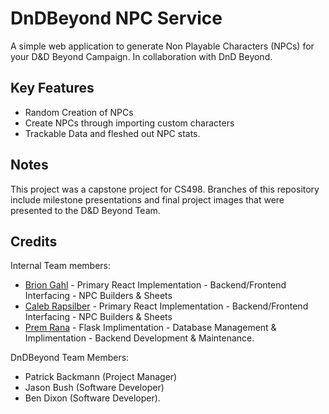﻿
# DnDBeyond NPC Service
A simple web application to generate Non Playable Characters (NPCs) for your D&D Beyond Campaign. In collaboration with DnD Beyond. 

## Key Features
-	Random Creation of NPCs
-	Create NPCs through importing custom characters
-	Trackable Data and fleshed out NPC stats.

## Notes
This project was a capstone project for CS498. Branches of this repository include milestone presentations and final project images that were presented to the D&D Beyond Team. 

## Credits
Internal Team members:
 - [Brion Gahl](https://github.com/BrionGahl) 
		 - Primary React Implementation
		 - Backend/Frontend Interfacing
		 - NPC Builders & Sheets
 - [Caleb Rapsilber](https://github.com/Rapsilber)
 		 - Primary React Implementation
		 - Backend/Frontend Interfacing
		 - NPC Builders & Sheets
  - [Prem Rana](https://github.com/ranamerp)
			  - Flask Implimentation
			  - Database Management & Implimentation
			  - Backend Development & Maintenance.

 DnDBeyond Team Members: 
 - Patrick Backmann (Project Manager)
 - Jason Bush (Software Developer)
 - Ben Dixon (Software Developer).


